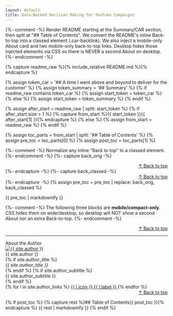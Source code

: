 ```yaml
---
layout: default
title: Data-Backed Decision Making for YouTube Campaigns
---
```


{%- comment -%}
Render README starting at the Summary/CAR section, then split at "## Table of Contents".
We convert the README's inline Back-to-top into a classed element (.car-backlink).
We also inject a mobile-only About card and two mobile-only back-to-top links.
Desktop hides those injected elements via CSS so there is NEVER a second About on desktop.
{%- endcomment -%}

{% capture readme_raw %}{% include_relative README.md %}{% endcapture %}

{% assign token_car = '## A time I went above and beyond to deliver for the customer' %}
{% assign token_summary = '## Summary' %}
{% if readme_raw contains token_car %}
  {% assign start_token = token_car %}
{% else %}
  {% assign start_token = token_summary %}
{% endif %}

{% assign after_start = readme_raw | split: start_token %}
{% if after_start.size > 1 %}
  {% capture from_start %}{{ start_token }}{{ after_start[1] }}{% endcapture %}
{% else %}
  {% assign from_start = readme_raw %}
{% endif %}

{% assign toc_parts = from_start | split: '## Table of Contents' %}
{% assign pre_toc = toc_parts[0] %}
{% assign post_toc = toc_parts[1] %}

{%- comment -%} Normalize any inline "Back to top" to a classed element. {%- endcomment -%}
{%- capture back_orig -%}<div align="right"><a href="#site-top">↑ Back to top</a></div>{%- endcapture -%}
{%- capture back_classed -%}<div class="car-backlink" align="right"><a href="#site-top">↑ Back to top</a></div>{%- endcapture -%}
{% assign pre_toc = pre_toc | replace: back_orig, back_classed %}

{{ pre_toc | markdownify }}

{%- comment -%}
The following three blocks are **mobile/compact-only**. CSS hides them on wide/desktop,
so desktop will NOT show a second About nor an extra Back-to-top.
{%- endcomment -%}

<!-- Mobile/compact-only Back to top BETWEEN Summary and About -->
<div class="backlink--injected" align="right"><a href="#site-top">↑ Back to top</a></div>
<hr class="m-divider" />

<!-- Mobile/compact-only About the Author -->
<div class="author-card author-card--mobile">
  <div class="author-card__heading">About the Author</div>

  <a href="{{ site.author_photo }}" target="_blank" rel="noopener">
    <img class="author-card__photo" src="{{ site.author_photo }}" alt="{{ site.author }}">
  </a>

  <div class="author-card__name">{{ site.author }}</div>
  {% if site.author_title %}
    <div class="author-card__title"><em>{{ site.author_title }}</em></div>
  {% endif %}
  {% if site.author_subtitle %}
    <div class="author-card__subtitle">{{ site.author_subtitle }}</div>
  {% endif %}

  <div class="author-card__links">
    {% for l in site.author_links %}
      <a class="author-card__btn" href="{{ l.url | escape }}" target="_blank" rel="noopener noreferrer">
        {{ l.icon }} {{ l.label }}
      </a>
    {% endfor %}
  </div>
</div>

<!-- Mobile/compact-only Back to top AFTER About -->
<div class="backlink--after-author" align="right"><a href="#site-top">↑ Back to top</a></div>

{% if post_toc %}
  {% capture rest %}## Table of Contents{{ post_toc }}{% endcapture %}
  {{ rest | markdownify }}
{% endif %}


